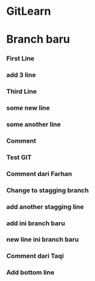# GitLearn
# Branch baru
### First Line
### add 3 line
### Third Line

### some new line

### some another line

### Comment

### Test GIT

### Comment dari Farhan
### Change to stagging branch
### add another stagging line
### add ini branch baru
### new line ini branch baru
### Comment dari Taqi

### Add bottom line